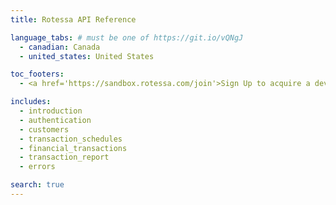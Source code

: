 ```yaml
---
title: Rotessa API Reference

language_tabs: # must be one of https://git.io/vQNgJ
  - canadian: Canada
  - united_states: United States

toc_footers:
  - <a href='https://sandbox.rotessa.com/join'>Sign Up to acquire a developer key</a>

includes:
  - introduction
  - authentication
  - customers
  - transaction_schedules
  - financial_transactions
  - transaction_report
  - errors

search: true
---
```


